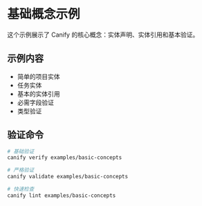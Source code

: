 # 基础概念示例

这个示例展示了 Canify 的核心概念：实体声明、实体引用和基本验证。

## 示例内容

- 简单的项目实体
- 任务实体
- 基本的实体引用
- 必需字段验证
- 类型验证

## 验证命令

```bash
# 基础验证
canify verify examples/basic-concepts

# 严格验证
canify validate examples/basic-concepts

# 快速检查
canify lint examples/basic-concepts
```
